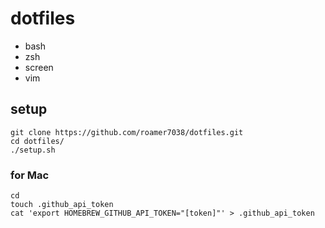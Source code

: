 # dotfiles

* bash
* zsh
* screen
* vim

## setup

```
git clone https://github.com/roamer7038/dotfiles.git
cd dotfiles/
./setup.sh
```


### for Mac

```
cd
touch .github_api_token
cat 'export HOMEBREW_GITHUB_API_TOKEN="[token]"' > .github_api_token
```